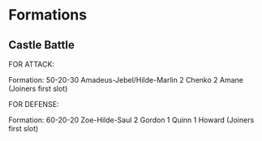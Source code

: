 # Formations

## Castle Battle

FOR ATTACK:

Formation: 50-20-30
Amadeus-Jebel/Hilde-Marlin
2 Chenko 2 Amane (Joiners first slot)

FOR DEFENSE:

Formation: 60-20-20
Zoe-Hilde-Saul
2 Gordon 1 Quinn 1 Howard (Joiners first slot)
